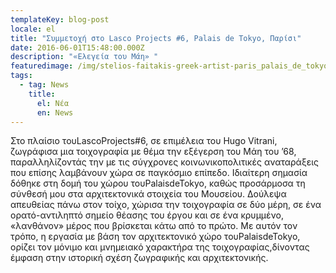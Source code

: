 ```yaml
---
templateKey: blog-post
locale: el
title: "Συμμετοχή στο Lasco Projects #6, Palais de Tokyo, Παρίσι"
date: 2016-06-01T15:48:00.000Z
description: "«Ελεγεία του Μάη» "
featuredimage: /img/stelios-faitakis-greek-artist-paris_palais_de_tokyo_2016_photo-aurelien-mole_part1.jpg
tags:
  - tag: News
    title:
      el: Νέα
      en: News
---
```



Στο πλαίσιο τουLascoProjects#6, σε επιμέλεια του Hugo Vitrani, ζωγράφισα μια τοιχογραφία με θέμα την εξέγερση του Μάη του ’68, παραλληλίζοντάς την με τις σύγχρονες κοινωνικοπολιτικές αναταράξεις που επίσης λαμβάνουν χώρα σε παγκόσμιο επίπεδο. Ιδιαίτερη σημασία δόθηκε στη δομή του χώρου τουPalaisdeTokyo, καθώς προσάρμοσα τη σύνθεσή μου στα αρχιτεκτονικά στοιχεία του Μουσείου. Δούλεψα απευθείας πάνω στον τοίχο, χώρισα την τοιχογραφία σε δύο μέρη, σε ένα ορατό-αντιληπτό σημείο θέασης του έργου και σε ένα κρυμμένο, «λανθάνον» μέρος που βρίσκεται κάτω από το πρώτο. Με αυτόν τον τρόπο, η εργασία με βάση τον αρχιτεκτονικό χώρο τουPalaisdeTokyo, ορίζει τον μόνιμο και μνημειακό χαρακτήρα της τοιχογραφίας,δίνοντας έμφαση στην ιστορική σχέση ζωγραφικής και αρχιτεκτονικής.